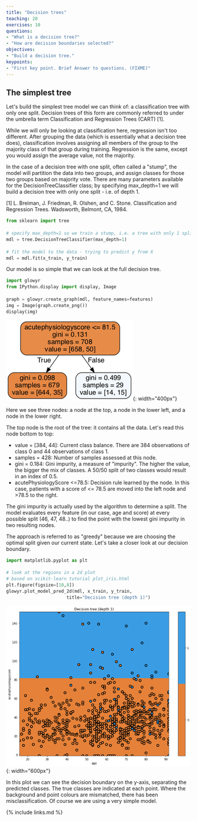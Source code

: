 ```yaml
---
title: "Decision trees"
teaching: 20
exercises: 10
questions:
- "What is a decision tree?"
- "How are decision boundaries selected?"
objectives:
- "Build a decision tree."
keypoints:
- "First key point. Brief Answer to questions. (FIXME)"
---
```


## The simplest tree

Let's build the simplest tree model we can think of: a classification tree with only one split. Decision trees of this form are commonly referred to under the umbrella term Classification and Regression Trees (CART) [1].

While we will only be looking at classification here, regression isn't too different. After grouping the data (which is essentially what a decision tree does), classification involves assigning all members of the group to the majority class of that group during training. Regression is the same, except you would assign the average value, not the majority.

In the case of a decision tree with one split, often called a "stump", the model will partition the data into two groups, and assign classes for those two groups based on majority vote. There are many parameters available for the DecisionTreeClassifier class; by specifying max_depth=1 we will build a decision tree with only one split - i.e. of depth 1.

[1] L. Breiman, J. Friedman, R. Olshen, and C. Stone. Classification and Regression Trees. Wadsworth, Belmont, CA, 1984.

```python
from sklearn import tree

# specify max_depth=1 so we train a stump, i.e. a tree with only 1 split
mdl = tree.DecisionTreeClassifier(max_depth=1)

# fit the model to the data - trying to predict y from X
mdl = mdl.fit(x_train, y_train)
```

Our model is so simple that we can look at the full decision tree.

```python
import glowyr
from IPython.display import display, Image

graph = glowyr.create_graph(mdl, feature_names=features)
img = Image(graph.create_png())
display(img)
```

![Simple tree](../fig/section2-fig1.png){: width="400px"}

Here we see three nodes: a node at the top, a node in the lower left, and a node in the lower right.

The top node is the root of the tree: it contains all the data. Let's read this node bottom to top:

- value = [384, 44]: Current class balance. There are 384 observations of class 0 and 44 observations of class 1.
- samples = 428: Number of samples assessed at this node.
- gini = 0.184: Gini impurity, a measure of "impurity". The higher the value, the bigger the mix of classes. A 50/50 split of two classes would result in an index of 0.5.
- acutePhysiologyScore <=78.5: Decision rule learned by the node. In this case, patients with a score of <= 78.5 are moved into the left node and >78.5 to the right.

The gini impurity is actually used by the algorithm to determine a split. The model evaluates every feature (in our case, age and score) at every possible split (46, 47, 48..) to find the point with the lowest gini impurity in two resulting nodes.

The approach is referred to as "greedy" because we are choosing the optimal split given our current state. Let's take a closer look at our decision boundary.

```python
import matplotlib.pyplot as plt

# look at the regions in a 2d plot
# based on scikit-learn tutorial plot_iris.html
plt.figure(figsize=[10,8])
glowyr.plot_model_pred_2d(mdl, x_train, y_train, 
                       title="Decision tree (depth 1)")
```

![Simple tree](../fig/section2-fig2.png){: width="600px"}

In this plot we can see the decision boundary on the y-axis, separating the predicted classes. The true classes are indicated at each point. Where the background and point colours are mismatched, there has been misclassification. Of course we are using a very simple model. 

{% include links.md %}

